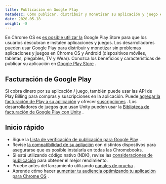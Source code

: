 ```yaml
---
title: Publicación en Google Play
metadesc: Cómo publicar, distribuir y monetizar su aplicación y juego en Chrome OS
date: 2020-05-18
weight: -8
---
```


En Chrome OS es [es posible utilizar la](https://chrome.googleblog.com/2016/05/the-google-play-store-coming-to.html) Google Play Store para que los usuarios descubran e instalen aplicaciones y juegos. Los desarrolladores pueden usar Google Play para distribuir y monetizar sin problemas aplicaciones y juegos en Chrome OS y Android (dispositivos móviles, tabletas, plegables, TV y Wear). Conozca los beneficios y características de publicar su aplicación en [Google Play Store](https://developer.android.com/distribute/google-play) .

## Facturación de Google Play

Si cobra dinero por su aplicación / juego, también puede usar las API de Play Billing para compras y suscripciones en la aplicación. Puede [agregar la facturación de Play a su aplicación](https://developer.android.com/google/play/billing/getting-ready?hl={{locale.code}}) y ofrecer [suscripciones](https://developer.android.com/google-play/guides/subscriptions?hl={{locale.code}}) . Los desarrolladores de juegos que usan Unity pueden usar la [Biblioteca de facturación de Google Play con Unity](https://developer.android.com/google/play/billing/unity?hl={{locale.code}}) .

## Inicio rápido

- Sigue la [Lista de verificación de publicación para Google Play](https://developer.android.com/distribute/best-practices/launch/launch-checklist) .
- Revise [la compatibilidad de su apliación](https://support.google.com/googleplay/android-developer/answer/7353455) con distintos dispostivos para asegurarse que es posible instalarla en todas las Chromebooks.
- Si está utilizando código nativo (NDK), revise las [consideraciones de publicación](/{{locale.code}}/games/optimizing-games-publishing) para obtener el mejor rendimiento.
- Pruebe antes del lanzamiento utilizando [canales de prueba](https://developer.android.com/distribute/best-practices/launch/test-tracks) .
- Aprende cómo hacer [aumentar tu audiencia optimizando tu aplicación para Chrome OS](https://playacademy.exceedlms.com/student/activity/19745-grow-your-audience-by-optimizing-your-app-for-chrome-os) .
